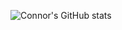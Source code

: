![Connor's GitHub stats](https://github-readme-stats.vercel.app/api?username=cbgamer97&show_icons=true)
